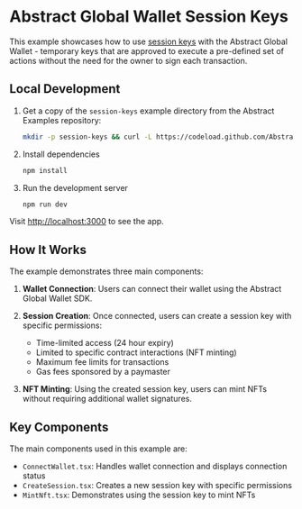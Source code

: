 # Abstract Global Wallet Session Keys

This example showcases how to use [session keys](https://docs.abs.xyz/abstract-global-wallet/agw-client/session-keys/overview) with the Abstract Global Wallet  - temporary keys that are approved to execute a pre-defined set of actions without the need for the owner to sign each transaction.

## Local Development

1. Get a copy of the `session-keys` example directory from the Abstract Examples repository:

   ```bash
   mkdir -p session-keys && curl -L https://codeload.github.com/Abstract-Foundation/examples/tar.gz/main | tar -xz --strip=2 -C session-keys examples-main/session-keys && cd session-keys
   ```

2. Install dependencies

   ```bash
   npm install
   ```

3. Run the development server

   ```bash
   npm run dev
   ```

Visit [http://localhost:3000](http://localhost:3000) to see the app.

## How It Works

The example demonstrates three main components:

1. **Wallet Connection**: Users can connect their wallet using the Abstract Global Wallet SDK.

2. **Session Creation**: Once connected, users can create a session key with specific permissions:
   - Time-limited access (24 hour expiry)
   - Limited to specific contract interactions (NFT minting)
   - Maximum fee limits for transactions
   - Gas fees sponsored by a paymaster

3. **NFT Minting**: Using the created session key, users can mint NFTs without requiring additional wallet signatures.

## Key Components

The main components used in this example are:

- `ConnectWallet.tsx`: Handles wallet connection and displays connection status
- `CreateSession.tsx`: Creates a new session key with specific permissions
- `MintNft.tsx`: Demonstrates using the session key to mint NFTs
